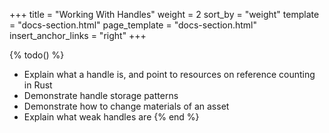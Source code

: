 +++
title = "Working With Handles"
weight = 2
sort_by = "weight"
template = "docs-section.html"
page_template = "docs-section.html"
insert_anchor_links = "right"
+++

{% todo() %}

* Explain what a handle is, and point to resources on reference counting in Rust
* Demonstrate handle storage patterns
* Demonstrate how to change materials of an asset
* Explain what weak handles are
{% end %}
